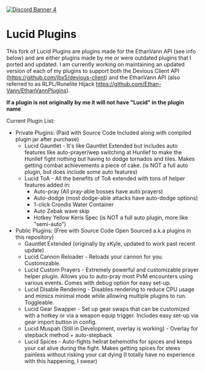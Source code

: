 [![Discord Banner 4](https://discordapp.com/api/guilds/978715859361079307/widget.png?style=banner4)](https://discord.gg/jj2kFyeBv9)

# Lucid Plugins

This fork of Lucid Plugins are plugins made for the EthanVann API (see info below) and are either plugins made by
me or were outdated plugins that I ported and updated.
I am currently working on maintaining an updated version of each of my plugins to support both the Devious Client API (https://github.com/jbx5/devious-client)
and the EthanVann API (also referred to as RLPL/Runelite Hijack https://github.com/Ethan-Vann/EthanVannPlugins).

**If a plugin is not originally by me it will not have "Lucid" in the plugin name**

Current Plugin List:
- Private Plugins: (Paid with Source Code Included along with compiled plugin jar after purchase)
    - Lucid Gauntlet - It's like Gauntlet Extended but includes auto features like auto-prayer/wep switching at Hunllef to make
      the Hunllef fight nothing but having to dodge tornados and tiles. Makes getting combat achievements a piece of cake.
        (is NOT a full auto plugin, but does include some auto features)
    - Lucid ToA - All the benefits of ToA extended with tons of helper features added in:
      - Auto-pray (All pray-able bosses have auto prayers)
      - Auto-dodge (most dodge-able attacks have auto-dodge options)
      - 1-click Crondis Water Container
      - Auto Zebak wave skip
      - Hotkey Yellow Keris Spec
        (is NOT a full auto plugin, more like "semi-auto")
- Public Plugins: (Free with Source Code Open Sourced a.k.a plugins in this repository)
    - Gauntlet Extended (originally by xKyle, updated to work past recent update)
    - Lucid Cannon Reloader - Reloads your cannon for you. Customizable.
    - Lucid Custom Prayers - Extremely powerful and customizable prayer helper plugin. Allows you to auto-pray most PvM 
      encounters using various events. Comes with debug option for easy set-up.
    - Lucid Disable Rendering - Disables rendering to reduce CPU usage and mimics minimal mode while allowing multiple plugins to run. Toggleable.
    - Lucid Gear Swapper - Set up gear swaps that can be customized with a hotkey or via a weapon equip trigger. Includes easy set-up via gear import button in config.
    - Lucid Muspah (Still in Development, overlay is working) - Overlay for stepback method + auto-stepback
    - Lucid Spices - Auto-fights hellrat behemoths for spices and keeps your cat alive during the fight. Makes getting spices for
        stews painless without risking your cat dying (I totally have no experience with this happening, I swear)